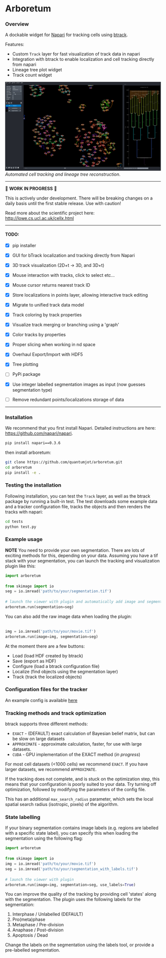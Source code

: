 # Arboretum

### Overview

A dockable widget for [Napari](https://github.com/napari) for tracking cells using [btrack](https://github.com/quantumjot/BayesianTracker).

Features:
+ Custom `Track` layer for fast visualization of track data in napari
+ Integration with btrack to enable localization and cell tracking directly from napari
+ Lineage tree plot widget
+ Track count widget

[![LineageTree](./examples/napari.png)](http://lowe.cs.ucl.ac.uk/cellx.html)  
*Automated cell tracking and lineage tree reconstruction*.

---  

 :construction:  **WORK IN PROGRESS**  :construction:

 This is actively under development. There will be breaking changes on a daily basis until the first stable release. Use with caution!

 Read more about the scientific project here:
 http://lowe.cs.ucl.ac.uk/cellx.html

---

#### TODO:
+ [x] pip installer
+ [x] GUI for bTrack localization and tracking directly from Napari
+ [x] 3D track visualization (2D+t -> 3D, and 3D+t)
+ [x] Mouse interaction with tracks, click to select etc...
+ [x] Mouse cursor returns nearest track ID
+ [x] Store localizations in points layer, allowing interactive track editing
+ [x] Migrate to unified track data model
+ [x] Track coloring by track properties
+ [x] Visualize track merging or branching using a 'graph'
+ [x] Color tracks by properties
+ [x] Proper slicing when working in nd space
+ [x] Overhaul Export/Import with HDF5
+ [x] Tree plotting
+ [ ] PyPi package
+ [x] Use integer labelled segmentation images as input (now guesses segmentation type)
+ [ ] Remove redundant points/localizations storage of data


---

### Installation

We recommend that you first install Napari. Detailed instructions are here: https://github.com/napari/napari.

```sh
pip install napari==0.3.6
```

then install arboretum:

```sh
git clone https://github.com/quantumjot/arboretum.git
cd arboretum
pip install -e .
```


### Testing the installation




Following installation, you can test the `Track` layer, as well as the btrack
package by running a built-in test. The test downloads some example data and a
tracker configuration file, tracks the objects and then renders the tracks with
napari:

```sh
cd tests
python test.py
```

### Example usage

**NOTE** You need to provide your own segmentation. There are lots of exciting
methods for this, depending on your data. Assuming you have a tif stack with
your segmentation, you can launch the tracking and visualization plugin like
this:

```python
import arboretum

from skimage import io
seg = io.imread('path/to/your/segmentation.tif')

# launch the viewer with plugin and automatically add image and segmentation
arboretum.run(segmentation=seg)
```

You can also add the raw image data when loading the plugin:
```python

img = io.imread('path/to/your/movie.tif')
arboretum.run(image=img, segmentation=seg)
```

At the moment there are a few buttons:
+ Load (load HDF created by btrack)
+ Save (export as HDF)
+ Configure (load a btrack configuration file)
+ Localize (find objects using the segmentation layer)
+ Track (track the localized objects)

### Configuration files for the tracker

An example config is available [here](https://github.com/quantumjot/arboretum/blob/master/tests/cell_config.json)


### Tracking methods and track optimization

btrack supports three different methods:
+ `EXACT` - (DEFAULT) exact calculation of Bayesian belief matrix, but can be slow on large datasets
+ `APPROXIMATE` - approximate calculation, faster, for use with large datasets.
+ `CUDA` - GPU implementation of the EXACT method (*in progress*)

For most cell datasets (<1000 cells) we recommend `EXACT`. If you have larger
datasets, we recommend `APPROXIMATE`.

If the tracking does not complete, and is stuck on the optimization step, this
means that your configuration is poorly suited to your data. Try turning off
optimization, followed by modifying the parameters of the config file.

This has an additional `max_search_radius` parameter, which sets the local
spatial search radius (isotropic, pixels) of the algorithm.

### State labelling

If your binary segmentation contains image labels (e.g. regions are labelled
with a specific state label), you can specify this when loading the segmentation
using the following flag:

```python
import arboretum

from skimage import io
img = io.imread('path/to/your/movie.tif')
seg = io.imread('path/to/your/segmentation_with_labels.tif')

# launch the viewer with plugin  
arboretum.run(image=img, segmentation=seg, use_labels=True)
```

You can improve the quality of the tracking by providing cell 'states' along
with the segmentation. The plugin uses the following labels for the segmentation:

1. Interphase / Unlabelled (DEFAULT)
2. Pro(meta)phase
3. Metaphase / Pre-division
4. Anaphase / Post-division
5. Apoptosis / Dead

Change the labels on the segmentation using the labels tool, or provide a
pre-labelled segmentation.

